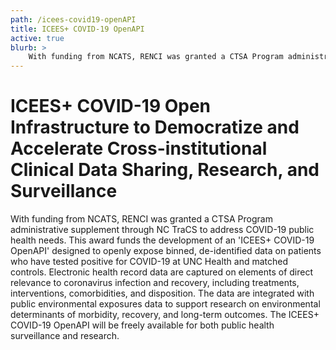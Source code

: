 ```yaml
---
path: /icees-covid19-openAPI
title: ICEES+ COVID-19 OpenAPI
active: true
blurb: >
    With funding from NCATS, RENCI was granted a CTSA Program administrative supplement through NC TraCS to address COVID-19 public health needs. 
---
```

# ICEES+ COVID-19 Open Infrastructure to Democratize and Accelerate Cross-institutional Clinical Data Sharing, Research, and Surveillance

With funding from NCATS, RENCI was granted a CTSA Program administrative supplement through NC TraCS to address COVID-19 public health needs. This award funds the development of an 'ICEES+ COVID-19 OpenAPI' designed to openly expose binned, de-identified data on patients who have tested positive for COVID-19 at UNC Health and matched controls. Electronic health record data are captured on elements of direct relevance to coronavirus infection and recovery, including treatments, interventions, comorbidities, and disposition. The data are integrated with public environmental exposures data to support research on environmental determinants of morbidity, recovery, and long-term outcomes. The ICEES+ COVID-19 OpenAPI will be freely available for both public health surveillance and research.
